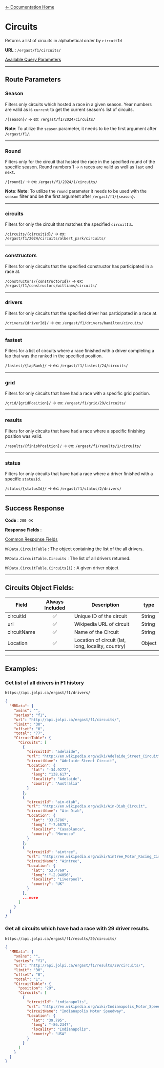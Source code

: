 [← Documentation Home](/docs/README.md)
# Circuits

Returns a list of circuits in alphabetical order by `circuitId`

**URL** : `/ergast/f1/circuits/`

[Available Query Parameters](/docs/README.md#query-parameters)

---

## Route Parameters

### Season

Filters only circuits which hosted a race in a given season. Year numbers are valid as is `current` to get the current season's list of circuits.

`/{season}/` -> ex: `/ergast/f1/2024/circuits/`

**Note**: To utilize the `season` parameter, it needs to be the first argument after `/ergast/f1/`.

---

### Round

Filters only for the circuit that hosted the race in the specified round of the specific season. Round numbers 1 -> `n` races are valid as well as `last` and `next`.

`/{round}/` -> ex: `/ergast/f1/2024/1/circuits/`

**Note**: **Note**: To utilize the `round` parameter it needs to be used with the `season` filter and be the first argument after `/ergast/f1/{season}`.

---

### circuits

Filters for only the circuit that matches the specified `circuitId`..

`/circuits/{circuitId}/` -> ex: `/ergast/f1/2024/circuits/albert_park/circuits/`

---

### constructors

Filters for only circuits that the specified constructor has participated in a race at.

`/constructors/{constructorId}/` -> ex: `/ergast/f1/constructors/williams/circuits/`

---

### drivers

Filters for only circuits that the specified driver has participated in a race at.

`/drivers/{driverId}/` -> ex: `/ergast/f1/drivers/hamilton/circuits/`


---

### fastest

Filters for a list of circuits where a race finished with a driver completing a lap that was the ranked in the specified position.

`/fastest/{lapRank}/` -> ex: `/ergast/f1/fastest/24/circuits/`


---

### grid

Filters for only circuits that have had a race with a specific grid position.

`/grid/{gridPosition}/` -> ex: `/ergast/f1/grid/29/circuits/`

---

### results

Filters for only circuits that have had a race where a specific finishing position was valid.

`/results/{finishPosition}/` -> ex: `/ergast/f1/results/1/circuits/`

---

### status

Filters for only circuits that have had a race where a driver finished with a specific `statusId`.

`/status/{statusId}/` -> ex: `/ergast/f1/status/2/drivers/`

---

## Success Response

**Code** : `200 OK`

**Response Fields** :

[Common Response Fields](/docs/README.md#common-response-fields)

`MRData.CircuitTable` : The object containing the list of the all drivers.

`MRData.CircuitTable.Circuits` : The list of all drivers returned.

`MRData.CircuitTable.Circuits[i]` : A given driver object.

---

## Circuits Object Fields:

|Field|Always Included|Description|type|
|---|:---:|---|---|
|circuitId|✅|Unique ID of the circuit|String
|url|✅|Wikipedia URL of circuit|String
|circuitName|✅|Name of the Circuit|String
|Location|✅|Location of circuit (lat, long, locality, country)|Object

---

## Examples:

### Get list of all drivers in F1 history

`https://api.jolpi.ca/ergast/f1/drivers/`

```json
{
  "MRData": {
    "xmlns": "",
    "series": "f1",
    "url": "http://api.jolpi.ca/ergast/f1/circuits/",
    "limit": "30",
    "offset": "0",
    "total": "77",
    "CircuitTable": {
      "Circuits": [
        {
          "circuitId": "adelaide",
          "url": "http://en.wikipedia.org/wiki/Adelaide_Street_Circuit",
          "circuitName": "Adelaide Street Circuit",
          "Location": {
            "lat": "-34.9272",
            "long": "138.617",
            "locality": "Adelaide",
            "country": "Australia"
          }
        },
        {
          "circuitId": "ain-diab",
          "url": "http://en.wikipedia.org/wiki/Ain-Diab_Circuit",
          "circuitName": "Ain Diab",
          "Location": {
            "lat": "33.5786",
            "long": "-7.6875",
            "locality": "Casablanca",
            "country": "Morocco"
          }
        },
        {
          "circuitId": "aintree",
          "url": "http://en.wikipedia.org/wiki/Aintree_Motor_Racing_Circuit",
          "circuitName": "Aintree",
          "Location": {
            "lat": "53.4769",
            "long": "-2.94056",
            "locality": "Liverpool",
            "country": "UK"
          }
        },
        ...more
      ]
    }
  }
}
```

### Get all circuits which have had a race with 29 driver results.

`https://api.jolpi.ca/ergast/f1/results/29/circuits/`

```json
{
  "MRData": {
    "xmlns": "",
    "series": "f1",
    "url": "http://api.jolpi.ca/ergast/f1/results/29/circuits/",
    "limit": "30",
    "offset": "0",
    "total": "1",
    "CircuitTable": {
      "position": "29",
      "Circuits": [
        {
          "circuitId": "indianapolis",
          "url": "http://en.wikipedia.org/wiki/Indianapolis_Motor_Speedway",
          "circuitName": "Indianapolis Motor Speedway",
          "Location": {
            "lat": "39.795",
            "long": "-86.2347",
            "locality": "Indianapolis",
            "country": "USA"
          }
        }
      ]
    }
  }
}
```